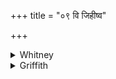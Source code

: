 +++
title = "०९ वि जिहीष्व"

+++

<details><summary>Whitney</summary>

### Translation
9. Go apart, O Bārhatsāmā; let an embryo lie unto thy womb (*yóni*);  
the gods, soma-drinkers, have given thee a son partaking of both.

### Notes
Ludwig understands the last epithet as meaning 'belonging to us both,'  
which is not impossible; Weber, 'der doppelt schafft'; it is literally  
'possessing what is of both.' Ppp. has for **c** *dadan te putraṁ devā*.  
*Bārhatsāme* (p. *-hat॰sā-*) is an anomalous formation: a stem *-mā* is  
against all analogy as fem. of a vṛddhi-derivative, while *-mi* (which  
Ludwig assumes) is equally wrong as a feminine; Ppp. has the same form;  
it doubtless means 'daughter of Bŗhatsāman.' To make **c** of full meter  
is impossible without harshness.
</details>

<details><summary>Griffith</summary>

Prepare thee, Barhatsama, let the germ be laid within thy side. The Soma-drinking Gods have given a son to thee, thy son and mine.
</details>
